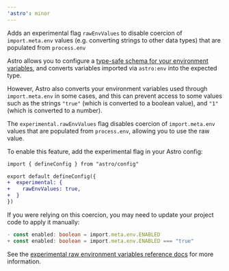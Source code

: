 ```yaml
---
'astro': minor
---
```


Adds an experimental flag `rawEnvValues` to disable coercion of `import.meta.env` values (e.g. converting strings to other data types) that are populated from `process.env`

Astro allows you to configure a [type-safe schema for your environment variables](https://docs.astro.build/en/guides/environment-variables/#type-safe-environment-variables), and converts variables imported via `astro:env` into the expected type.

However, Astro also converts your environment variables used through `import.meta.env` in some cases, and this can prevent access to some values such as the strings `"true"` (which is converted to a boolean value), and `"1"` (which is converted to a number).

The `experimental.rawEnvValues` flag disables coercion of `import.meta.env` values that are populated from `process.env`, allowing you to use the raw value.

To enable this feature, add the experimental flag in your Astro config:

```diff
import { defineConfig } from "astro/config"

export default defineConfig({
+  experimental: {
+    rawEnvValues: true,
+  }
})
```

If you were relying on this coercion, you may need to update your project code to apply it manually:

```ts diff
- const enabled: boolean = import.meta.env.ENABLED
+ const enabled: boolean = import.meta.env.ENABLED === "true"
```

See the [experimental raw environment variables reference docs](https://docs.astro.build/en/reference/experimental-flags/raw-env-values/) for more information.
